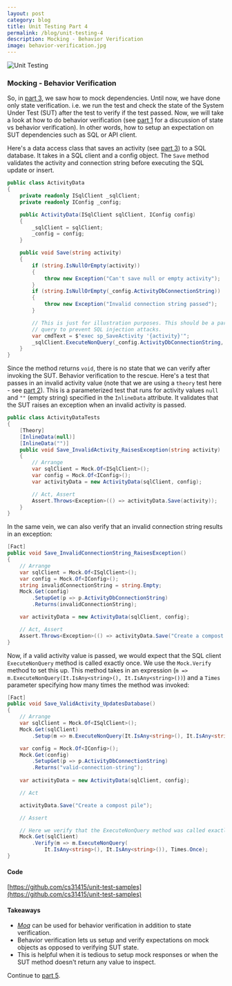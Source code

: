 ```yaml
---
layout: post
category: blog
title: Unit Testing Part 4 
permalink: /blog/unit-testing-4
description: Mocking - Behavior Verification
image: behavior-verification.jpg
---
```


![Unit Testing](../../../img/behavior-verification.jpg)

### Mocking - Behavior Verification

So, in [part 3](/blog/unit-testing-3), we saw how to mock dependencies. Until now, we have done only state verification. i.e. we run the test and check the state of the System Under Test (SUT) after the test to verify if the test passed. Now, we will take a look at how to do behavior verification (see [part 1](/blog/unit-testing-1) for a discussion of state vs behavior verification). In other words, how to setup an expectation on SUT dependencies such as SQL or API client.

Here's a data access class that saves an activity (see [part 3](/blog/unit-testing-3)) to a SQL database. It takes in a SQL client and a config object.
The `Save` method validates the activity and connection string before executing the SQL update or insert.

```csharp
public class ActivityData
{
    private readonly ISqlClient _sqlClient;
    private readonly IConfig _config;

    public ActivityData(ISqlClient sqlClient, IConfig config)
    {
        _sqlClient = sqlClient;
        _config = config;
    }

    public void Save(string activity)
    {
        if (string.IsNullOrEmpty(activity))
        {
            throw new Exception("Can't save null or empty activity");
        }
        if (string.IsNullOrEmpty(_config.ActivityDbConnectionString))
        {
            throw new Exception("Invalid connection string passed");
        }

        // This is just for illustration purposes. This should be a parameterized 
        // query to prevent SQL injection attacks.
        var cmdText = $"exec sp_SaveActivity '{activity}'";
        _sqlClient.ExecuteNonQuery(_config.ActivityDbConnectionString, cmdText);
    }
}
```

Since the method returns `void`, there is no state that we can verify after invoking the SUT. Behavior verification to the rescue.
Here's a test that passes in an invalid activity value (note that we are using a `theory` test here - see [part 2](/blog/unit-testing-2)).
This is a parameterized test that runs for activity values `null` and `""` (empty string) specified in the `InlineData` attribute.
It validates that the SUT raises an exception when an invalid activity is passed.

```csharp
public class ActivityDataTests
{
    [Theory]
    [InlineData(null)]
    [InlineData("")]
    public void Save_InvalidActivity_RaisesException(string activity)
    {
        // Arrange
        var sqlClient = Mock.Of<ISqlClient>();
        var config = Mock.Of<IConfig>();
        var activityData = new ActivityData(sqlClient, config);

        // Act, Assert
        Assert.Throws<Exception>(() => activityData.Save(activity));
    }
}
```

In the same vein, we can also verify that an invalid connection string results in an exception:
```csharp
[Fact]
public void Save_InvalidConnectionString_RaisesException()
{
    // Arrange
    var sqlClient = Mock.Of<ISqlClient>();
    var config = Mock.Of<IConfig>();
    string invalidConnectionString = string.Empty;
    Mock.Get(config)
        .SetupGet(p => p.ActivityDbConnectionString)
        .Returns(invalidConnectionString);

    var activityData = new ActivityData(sqlClient, config);

    // Act, Assert
    Assert.Throws<Exception>(() => activityData.Save("Create a compost pile"));
}
```

Now, if a valid activity value is passed, we would expect that the SQL client `ExecuteNonQuery` method is called exactly once. We use the `Mock.Verify` method to set this up. This method takes in an expression (`m => m.ExecuteNonQuery(It.IsAny<string>(), It.IsAny<string>())`) and a `Times` parameter specifying how many times the method was invoked:

```csharp
[Fact]
public void Save_ValidActivity_UpdatesDatabase()
{
    // Arrange
    var sqlClient = Mock.Of<ISqlClient>();
    Mock.Get(sqlClient)
        .Setup(m => m.ExecuteNonQuery(It.IsAny<string>(), It.IsAny<string>()));

    var config = Mock.Of<IConfig>();
    Mock.Get(config)
        .SetupGet(p => p.ActivityDbConnectionString)
        .Returns("valid-connection-string");
    
    var activityData = new ActivityData(sqlClient, config);

    // Act

    activityData.Save("Create a compost pile");

    // Assert

    // Here we verify that the ExecuteNonQuery method was called exactly once
    Mock.Get(sqlClient)
        .Verify(m => m.ExecuteNonQuery(
            It.IsAny<string>(), It.IsAny<string>()), Times.Once);
}
``` 

#### Code
[https://github.com/cs31415/unit-test-samples](https://github.com/cs31415/unit-test-samples)

#### Takeaways
- [_Moq_](https://github.com/Moq/moq4/wiki/Quickstart) can be used for behavior verification in addition to state verification.
- Behavior verification lets us setup and verify expectations on mock objects as opposed to verifying SUT state.
- This is helpful when it is tedious to setup mock responses or when the SUT method doesn't return any value to inspect.

Continue to [part 5](/blog/unit-testing-5).